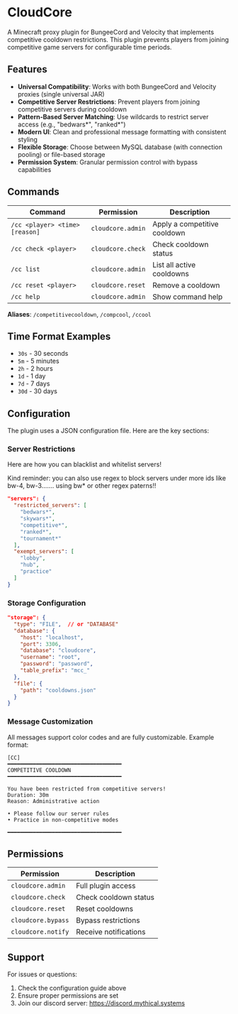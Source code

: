 # CloudCore

A Minecraft proxy plugin for BungeeCord and Velocity that implements competitive cooldown restrictions. This plugin prevents players from joining competitive game servers for configurable time periods.

## Features

- **Universal Compatibility**: Works with both BungeeCord and Velocity proxies (single universal JAR)
- **Competitive Server Restrictions**: Prevent players from joining competitive servers during cooldown
- **Pattern-Based Server Matching**: Use wildcards to restrict server access (e.g., "bedwars*", "ranked*")
- **Modern UI**: Clean and professional message formatting with consistent styling
- **Flexible Storage**: Choose between MySQL database (with connection pooling) or file-based storage
- **Permission System**: Granular permission control with bypass capabilities

## Commands

| Command | Permission | Description |
|---------|------------|-------------|
| `/cc <player> <time> [reason]` | `cloudcore.admin` | Apply a competitive cooldown |
| `/cc check <player>` | `cloudcore.check` | Check cooldown status |
| `/cc list` | `cloudcore.admin` | List all active cooldowns |
| `/cc reset <player>` | `cloudcore.reset` | Remove a cooldown |
| `/cc help` | `cloudcore.admin` | Show command help |

**Aliases**: `/competitivecooldown`, `/compcool`, `/ccool`

## Time Format Examples

- `30s` - 30 seconds
- `5m` - 5 minutes
- `2h` - 2 hours
- `1d` - 1 day
- `7d` - 7 days
- `30d` - 30 days

## Configuration

The plugin uses a JSON configuration file. Here are the key sections:

### Server Restrictions

Here are how you can blacklist and whitelist servers!

Kind reminder: you can also use regex to block servers under more ids like bw-4, bw-3....... using bw* or other regex paterns!!
```json
"servers": {
  "restricted_servers": [
    "bedwars*",
    "skywars*",
    "competitive*",
    "ranked*",
    "tournament*"
  ],
  "exempt_servers": [
    "lobby",
    "hub",
    "practice"
  ]
}
```

### Storage Configuration
```json
"storage": {
  "type": "FILE",  // or "DATABASE"
  "database": {
    "host": "localhost",
    "port": 3306,
    "database": "cloudcore",
    "username": "root",
    "password": "password",
    "table_prefix": "mcc_"
  },
  "file": {
    "path": "cooldowns.json"
  }
}
```

### Message Customization
All messages support color codes and are fully customizable. Example format:
```
[CC]
━━━━━━━━━━━━━━━━━━━━━━━━━━━━━━━━━━━━
COMPETITIVE COOLDOWN
━━━━━━━━━━━━━━━━━━━━━━━━━━━━━━━━━━━━

You have been restricted from competitive servers!
Duration: 30m
Reason: Administrative action

• Please follow our server rules
• Practice in non-competitive modes

━━━━━━━━━━━━━━━━━━━━━━━━━━━━━━━━━━━━
```

## Permissions

| Permission | Description |
|------------|-------------|
| `cloudcore.admin` | Full plugin access |
| `cloudcore.check` | Check cooldown status |
| `cloudcore.reset` | Reset cooldowns |
| `cloudcore.bypass` | Bypass restrictions |
| `cloudcore.notify` | Receive notifications |

## Support

For issues or questions:
1. Check the configuration guide above
2. Ensure proper permissions are set
3. Join our discord server: https://discord.mythical.systems
